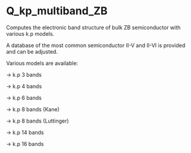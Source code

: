 # Q_kp_multiband_ZB
Computes the electronic band structure of bulk ZB semiconductor with various k.p models.

A database of the most common semiconductor II-V and II-VI is provided and can be adjusted.

Various models are available:

-> k.p 3 bands

-> k.p 4 bands

-> k.p 6 bands

-> k.p 8 bands (Kane)

-> k.p 8 bands (Luttinger)

-> k.p 14 bands

-> k.p 16 bands
